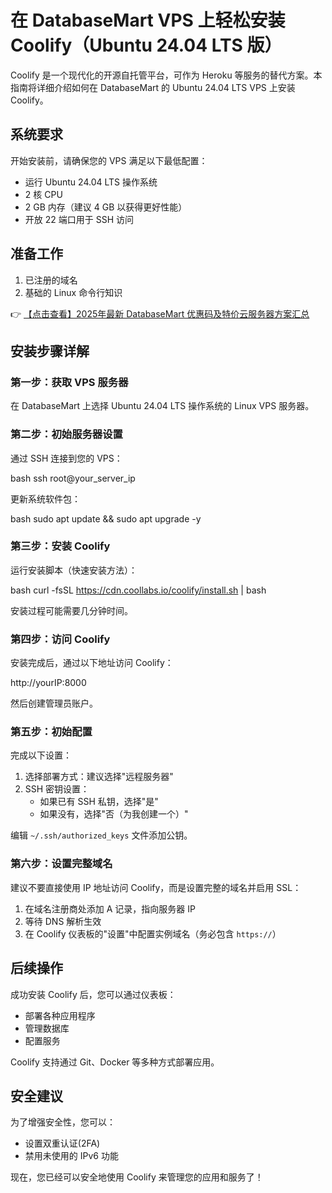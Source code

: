 # 在 DatabaseMart VPS 上轻松安装 Coolify（Ubuntu 24.04 LTS 版）

Coolify 是一个现代化的开源自托管平台，可作为 Heroku 等服务的替代方案。本指南将详细介绍如何在 DatabaseMart 的 Ubuntu 24.04 LTS VPS 上安装 Coolify。

## 系统要求

开始安装前，请确保您的 VPS 满足以下最低配置：

- 运行 Ubuntu 24.04 LTS 操作系统
- 2 核 CPU
- 2 GB 内存（建议 4 GB 以获得更好性能）
- 开放 22 端口用于 SSH 访问

## 准备工作

1. 已注册的域名
2. 基础的 Linux 命令行知识

👉 [【点击查看】2025年最新 DatabaseMart 优惠码及特价云服务器方案汇总](https://bit.ly/DatabaseMart)

## 安装步骤详解

### 第一步：获取 VPS 服务器

在 DatabaseMart 上选择 Ubuntu 24.04 LTS 操作系统的 Linux VPS 服务器。

### 第二步：初始服务器设置

通过 SSH 连接到您的 VPS：

bash
ssh root@your_server_ip

更新系统软件包：

bash
sudo apt update && sudo apt upgrade -y

### 第三步：安装 Coolify

运行安装脚本（快速安装方法）：

bash
curl -fsSL https://cdn.coollabs.io/coolify/install.sh | bash

安装过程可能需要几分钟时间。

### 第四步：访问 Coolify

安装完成后，通过以下地址访问 Coolify：

http://yourIP:8000

然后创建管理员账户。

### 第五步：初始配置

完成以下设置：

1. 选择部署方式：建议选择"远程服务器"
2. SSH 密钥设置：
   - 如果已有 SSH 私钥，选择"是"
   - 如果没有，选择"否（为我创建一个）"

编辑 `~/.ssh/authorized_keys` 文件添加公钥。

### 第六步：设置完整域名

建议不要直接使用 IP 地址访问 Coolify，而是设置完整的域名并启用 SSL：

1. 在域名注册商处添加 A 记录，指向服务器 IP
2. 等待 DNS 解析生效
3. 在 Coolify 仪表板的"设置"中配置实例域名（务必包含 `https://`）

## 后续操作

成功安装 Coolify 后，您可以通过仪表板：

- 部署各种应用程序
- 管理数据库
- 配置服务

Coolify 支持通过 Git、Docker 等多种方式部署应用。

## 安全建议

为了增强安全性，您可以：

- 设置双重认证(2FA)
- 禁用未使用的 IPv6 功能

现在，您已经可以安全地使用 Coolify 来管理您的应用和服务了！